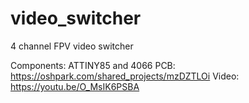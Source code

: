 # video_switcher
4 channel FPV video switcher

Components: ATTINY85 and 4066
PCB: https://oshpark.com/shared_projects/mzDZTLOi
Video: https://youtu.be/O_MsIK6PSBA

